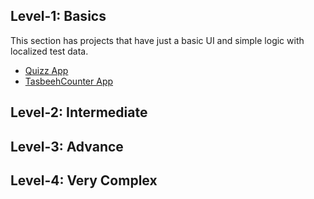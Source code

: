 ## Level-1: Basics
This section has projects that have just a basic UI and simple logic with localized test data.
- [Quizz App](https://github.com/haroonkhan9426/Quizzler)
- [TasbeehCounter App](https://github.com/uzairleo/tasbeeh_counter2)

## Level-2: Intermediate
## Level-3: Advance
## Level-4: Very Complex
